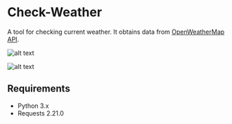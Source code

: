 # Check-Weather
A tool for checking current weather. It obtains data from [OpenWeatherMap API](https://openweathermap.org/api).

![alt text](https://github.com/proman3419/Scripts-and-tools/blob/master/screenshot.png)

![alt text](https://github.com/proman3419/Scripts-and-tools/blob/master/screenshot_1.png)

## Requirements
* Python 3.x
* Requests 2.21.0